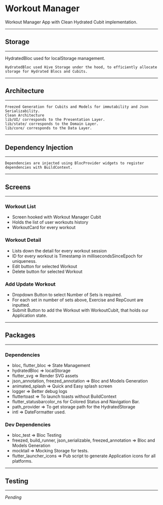 # Workout Manager

Workout Manager App with Clean Hydrated Cubit implementation. 

---------
## Storage
---------
HydratedBloc used for localStorage management. 

    HydratedBloc used Hive Storage under the hood, to efficiently allocate storage for Hydrated Blocs and Cubits. 


----------
## Architecture 
----------

 
    Freezed Generation for Cubits and Models for immutability and Json Serializability.
    Clean Architecture
    lib/UI/ corresponds to the Presentation Layer.
    lib/state/ corresponds to the Domain Layer.
    lib/core/ corresponds to the Data Layer. 



---------
## Dependency Injection 
---------
    Dependencies are injected using BlocProvider widgets to register dependencies with BuildContext.



---------
## Screens
---------

### Workout List
- Screen hooked with Workout Manager Cubit
- Holds the list of user workouts history
- WorkoutCard for every workout


### Workout Detail 
- Lists down the detail for every workout session
- ID for every workout is Timestamp in millisecondsSinceEpoch for uniqueness. 
- Edit button for selected Workout
- Delete button for selected Workout

### Add Update Workout 
- Dropdown Button to select Number of Sets is required.
- For each set in number of sets above, Exercise and RepCount are inputted.
- Submit Button to add the Workout with WorkoutCubit, that holds our Application state.



-------
## Packages 
-------

### Dependencies 
- bloc, flutter_bloc => State Management
- hydratedBloc => localStorage 
- flutter_svg => Render SVG assets
- json_annotation, freezed_annotation => Bloc and Models Generation
- animated_splash => Quick and Easy splash screen
- logger => Better debug logs
- fluttertoast => To launch toasts without BuildContext
- flutter_statusbarcolor_ns for Colored Status and Navigation Bar.
- path_provider => To get storage path for the HydratedStorage
- intl => DateFormatter used.

### Dev Dependencies 
- bloc_test => Bloc Testing
- freezed, build_runner, json_serializable, freezed_annotation => Bloc and Models Generation
- mocktail => Mocking Storage for tests.
- flutter_launcher_icons => Pub script to generate Application icons for all platforms.




--------
## Testing 
--------
*Pending*



